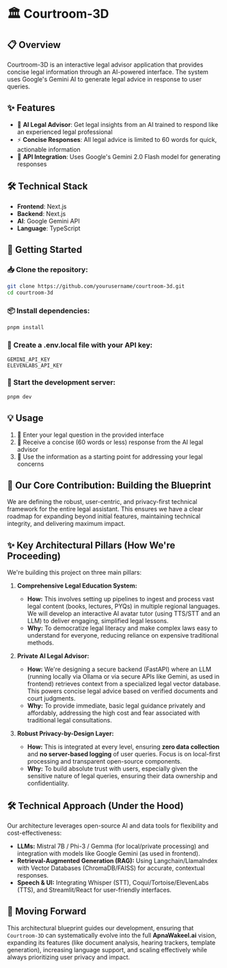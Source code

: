 # 🏛️ Courtroom-3D


## 📋 Overview
Courtroom-3D is an interactive legal advisor application that provides concise legal information through an AI-powered interface. The system uses Google's Gemini AI to generate legal advice in response to user queries.


## ✨ Features
- 🤖 **AI Legal Advisor**: Get legal insights from an AI trained to respond like an experienced legal professional
- ⚡ **Concise Responses**: All legal advice is limited to 60 words for quick, actionable information
- 🔌 **API Integration**: Uses Google's Gemini 2.0 Flash model for generating responses


## 🛠️ Technical Stack
- **Frontend**: Next.js
- **Backend**: Next.js
- **AI**: Google Gemini API
- **Language**: TypeScript


## 🚀 Getting Started


### 📥 Clone the repository:
```bash
git clone https://github.com/yourusername/courtroom-3d.git
cd courtroom-3d
```


### 📦 Install dependencies:
```bash
pnpm install
```


### 🔑 Create a .env.local file with your API key:
```
GEMINI_API_KEY
ELEVENLABS_API_KEY
```


### 🎯 Start the development server:
```bash
pnpm dev
```


## 💡 Usage
1. 📝 Enter your legal question in the provided interface
2. 📨 Receive a concise (60 words or less) response from the AI legal advisor
3. 🎯 Use the information as a starting point for addressing your legal concerns

## 🎯 **Our Core Contribution: Building the Blueprint**

We are defining the robust, user-centric, and privacy-first technical framework for the entire legal assistant. This ensures we have a clear roadmap for expanding beyond initial features, maintaining technical integrity, and delivering maximum impact.

## ✨ **Key Architectural Pillars (How We're Proceeding)**

We're building this project on three main pillars:

1.  **Comprehensive Legal Education System:**
    * **How:** This involves setting up pipelines to ingest and process vast legal content (books, lectures, PYQs) in multiple regional languages. We will develop an interactive AI avatar tutor (using TTS/STT and an LLM) to deliver engaging, simplified legal lessons.
    * **Why:** To democratize legal literacy and make complex laws easy to understand for everyone, reducing reliance on expensive traditional methods.

2.  **Private AI Legal Advisor:**
    * **How:** We're designing a secure backend (FastAPI) where an LLM (running locally via Ollama or via secure APIs like Gemini, as used in frontend) retrieves context from a specialized legal vector database. This powers concise legal advice based on verified documents and court judgments.
    * **Why:** To provide immediate, basic legal guidance privately and affordably, addressing the high cost and fear associated with traditional legal consultations.

3.  **Robust Privacy-by-Design Layer:**
    * **How:** This is integrated at every level, ensuring **zero data collection** and **no server-based logging** of user queries. Focus is on local-first processing and transparent open-source components.
    * **Why:** To build absolute trust with users, especially given the sensitive nature of legal queries, ensuring their data ownership and confidentiality.

## 🛠️ **Technical Approach (Under the Hood)**

Our architecture leverages open-source AI and data tools for flexibility and cost-effectiveness:

* **LLMs:** Mistral 7B / Phi-3 / Gemma (for local/private processing) and integration with models like Google Gemini (as used in frontend).
* **Retrieval-Augmented Generation (RAG):** Using Langchain/LlamaIndex with Vector Databases (ChromaDB/FAISS) for accurate, contextual responses.
* **Speech & UI:** Integrating Whisper (STT), Coqui/Tortoise/ElevenLabs (TTS), and Streamlit/React for user-friendly interfaces.

## 🚀 **Moving Forward**

This architectural blueprint guides our development, ensuring that `Courtroom-3D` can systematically evolve into the full **ApnaWakeel.ai** vision, expanding its features (like document analysis, hearing trackers, template generation), increasing language support, and scaling effectively while always prioritizing user privacy and impact.


